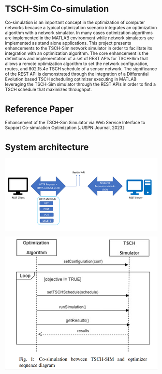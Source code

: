 # TSCH-Sim Co-simulation

Co-simulation is an important concept in the optimization of computer networks because a typical optimization scenario integrates an optimization algorithm with a network simulator. In many cases optimization algorithms are implemented in the MATLAB environment while network simulators are implemented as stand alone applications. This project presents enhancements to the TSCH-Sim network simulator in order to facilitate its integration with an optimization algorithm. The core enhancement is the definitions and implementation of a set of REST APIs for TSCH-Sim that allows a remote optimization algorithm to set the network configuration, routes, and 802.15.4e TSCH schedule of a sensor network. The significance of the REST API is demonstrated through the integration of a Differential Evolution based TSCH scheduling optimizer executing in MATLAB leveraging the TSCH-Sim simulator through the REST APIs in order to find a TSCH schedule that maximizes throughput.

# Reference Paper
Enhancement of the TSCH-Sim Simulator via Web Service Interface to Support Co-simulation Optimization [JUSPN Journal, 2023]

# System architecture

![Getting Started](image/co-simulation-process.png)

![Getting Started](image/sequence-diagram.png)
